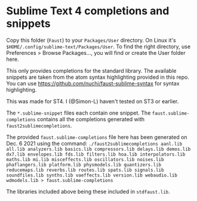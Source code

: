 # Sublime Text 4 completions and snippets

Copy this folder (`Faust`) to your `Packages/User` directory. On Linux it's `$HOME/.config/sublime-text/Packages/User`.
To find the right directory, use Preferences > Browse Packages..., you will find or create the User folder here.

This only provides completions for the standard library. The available snippets are taken from the atom syntax highlighting provided in this repo.
You can use https://github.com/nuchi/faust-sublime-syntax for syntax highlighting.

This was made for ST4. I (@Simon-L) haven't tested on ST3 or earlier.

The `*.sublime-snippet` files each contain one snippet.
The `faust.sublime-completions` contains all the completions generated with `faust2sublimecompletions`.

The provided `faust.sublime-completions` file here has been generated on Dec. 6 2021 using the command:
`./faust2sublimecompletions aanl.lib all.lib analyzers.lib basics.lib compressors.lib delays.lib demos.lib dx7.lib envelopes.lib fds.lib filters.lib hoa.lib interpolators.lib maths.lib mi.lib misceffects.lib oscillators.lib noises.lib phaflangers.lib platform.lib physmodels.lib quantizers.lib reducemaps.lib reverbs.lib routes.lib spats.lib signals.lib soundfiles.lib synths.lib vaeffects.lib version.lib webaudio.lib wdmodels.lib > faust.sublime-completions`

The libraries included above being these included in `stdfaust.lib`.